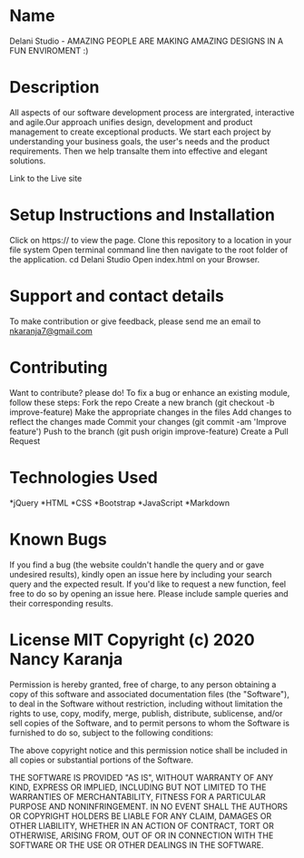 # Name
Delani Studio - AMAZING PEOPLE ARE MAKING AMAZING DESIGNS IN A FUN ENVIROMENT :)


# Description
All aspects of our software development process are intergrated, interactive  and agile.Our approach unifies design, development and product management to create exceptional products.
We start each project by understanding your business goals, the user's needs and the product requirements. Then we help transalte them into effective and elegant solutions.

Link to the Live site 


# Setup Instructions and Installation 
Click on https:// to view the page. 
Clone this repository to a location in your file system Open terminal command line then navigate to the root folder of the application. 
cd Delani Studio Open index.html on your Browser.


# Support and contact details
To make contribution or give feedback, please send me an email to nkaranja7@gmail.com


# Contributing
Want to contribute? please do! 
To fix a bug or enhance an existing module, follow these steps: 
Fork the repo Create a new branch (git checkout -b improve-feature) 
Make the appropriate changes in the files 
Add changes to reflect the changes made Commit your changes (git commit -am 'Improve feature')
Push to the branch (git push origin improve-feature) Create a Pull Request

# Technologies Used 
*jQuery
*HTML 
*CSS 
*Bootstrap 
*JavaScript 
*Markdown 


# Known Bugs 
If you find a bug (the website couldn't handle the query and or gave undesired results), kindly open an issue here by including your search query and the expected result. 
If you'd like to request a new function, feel free to do so by opening an issue here. 
Please include sample queries and their corresponding results.


# License MIT Copyright (c) 2020 Nancy Karanja
Permission is hereby granted, free of charge, to any person obtaining a copy of this software and associated documentation files (the "Software"), to deal in the Software without restriction, including without limitation the rights to use, copy, modify, merge, publish, distribute, sublicense, and/or sell copies of the Software, and to permit persons to whom the Software is furnished to do so, subject to the following conditions:

The above copyright notice and this permission notice shall be included in all copies or substantial portions of the Software.

THE SOFTWARE IS PROVIDED "AS IS", WITHOUT WARRANTY OF ANY KIND, EXPRESS OR IMPLIED, INCLUDING BUT NOT LIMITED TO THE WARRANTIES OF MERCHANTABILITY, FITNESS FOR A PARTICULAR PURPOSE AND NONINFRINGEMENT. IN NO EVENT SHALL THE AUTHORS OR COPYRIGHT HOLDERS BE LIABLE FOR ANY CLAIM, DAMAGES OR OTHER LIABILITY, WHETHER IN AN ACTION OF CONTRACT, TORT OR OTHERWISE, ARISING FROM, OUT OF OR IN CONNECTION WITH THE SOFTWARE OR THE USE OR OTHER DEALINGS IN THE SOFTWARE.
